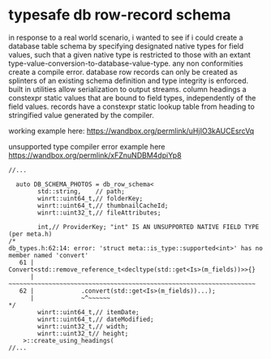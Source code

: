 # typesafe db row-record schema

in response to a real world scenario, i wanted to see if i could create a database table schema by specifying designated native types for field values, such that a given native type is restricted to those with an extant type-value-conversion-to-database-value-type. any non conformities create a compile error. database row records can only be created as splinters of an existing schema definition and type integrity is enforced. built in utilities allow serialization to output streams. column headings a constexpr static values that are bound to field types, independently of the field values. records have a constexpr static lookup table from heading to stringified value generated by the compiler.

working example here:
https://wandbox.org/permlink/uHjIO3kAUCEsrcVq

unsupported type compiler error example here
https://wandbox.org/permlink/xFZnuNDBM4dpiYp8

```
//...

  auto DB_SCHEMA_PHOTOS = db_row_schema<
        std::string,    // path;
        winrt::uint64_t,// folderKey;
        winrt::uint64_t,// thumbnailCacheId;
        winrt::uint32_t,// fileAttributes;
    
        int,// ProviderKey; "int" IS AN UNSUPPORTED NATIVE FIELD TYPE (per meta.h)
/*
db_types.h:62:14: error: 'struct meta::is_type::supported<int>' has no member named 'convert'
   61 |             Convert<std::remove_reference_t<decltype(std::get<Is>(m_fields))>>{}
      |             ~~~~~~~~~~~~~~~~~~~~~~~~~~~~~~~~~~~~~~~~~~~~~~~~~~~~~~~~~~~~~~~~~~~~
   62 |             .convert(std::get<Is>(m_fields))...);
      |             ~^~~~~~~
*/
        winrt::uint64_t,// itemDate;
        winrt::uint64_t,// dateModified;
        winrt::uint32_t,// width;
        winrt::uint32_t// height;
    >::create_using_headings(
//...
```
